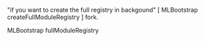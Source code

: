 "if you want to create the full registry in backgound"
[ MLBootstrap createFullModuleRegistry ] fork.

MLBootstrap fullModuleRegistry


